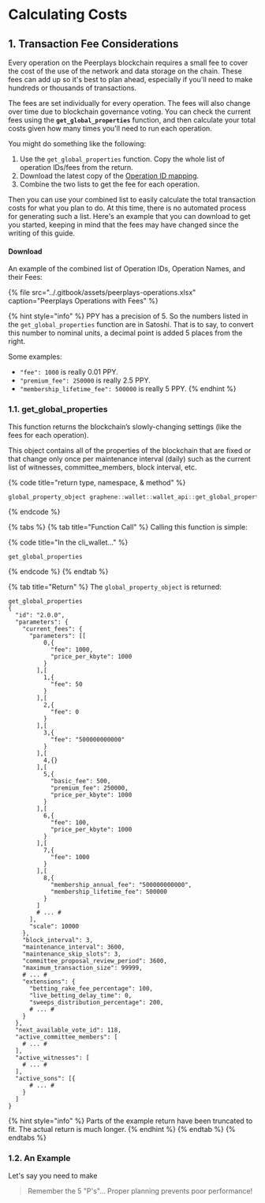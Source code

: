 # Calculating Costs

## 1. Transaction Fee Considerations

Every operation on the Peerplays blockchain requires a small fee to cover the cost of the use of the network and data storage on the chain. These fees can add up so it's best to plan ahead, especially if you'll need to make hundreds or thousands of transactions.

The fees are set individually for every operation. The fees will also change over time due to blockchain governance voting. You can check the current fees using the **`get_global_properties`** function, and then calculate your total costs given how many times you'll need to run each operation.

You might do something like the following:

1. Use the `get_global_properties` function. Copy the whole list of operation IDs/fees from the return.
2. Download the latest copy of the [Operation ID mapping](../supporting-and-reference-docs/operation-ids-list.md#download).
3. Combine the two lists to get the fee for each operation.

Then you can use your combined list to easily calculate the total transaction costs for what you plan to do. At this time, there is no automated process for generating such a list. Here's an example that you can download to get you started, keeping in mind that the fees may have changed since the writing of this guide.

#### Download

An example of the combined list of Operation IDs, Operation Names, and their Fees:

{% file src="../.gitbook/assets/peerplays-operations.xlsx" caption="Peerplays Operations with Fees" %}

{% hint style="info" %}
PPY has a precision of 5. So the numbers listed in the `get_global_properties` function are in Satoshi. That is to say, to convert this number to nominal units, a decimal point is added 5 places from the right.

Some examples:

* `"fee": 1000` is really 0.01 PPY.
* `"premium_fee": 250000` is really 2.5 PPY.
* `"membership_lifetime_fee": 500000` is really 5 PPY.
{% endhint %}

### 1.1. get\_global\_properties

This function returns the blockchain’s slowly-changing settings \(like the fees for each operation\). 

This object contains all of the properties of the blockchain that are fixed or that change only once per maintenance interval \(daily\) such as the current list of witnesses, committee\_members, block interval, etc.

{% code title="return type, namespace, & method" %}
```cpp
global_property_object graphene::wallet::wallet_api::get_global_properties()const
```
{% endcode %}

{% tabs %}
{% tab title="Function Call" %}
Calling this function is simple:

{% code title="In the cli\_wallet..." %}
```text
get_global_properties
```
{% endcode %}
{% endtab %}

{% tab title="Return" %}
The `global_property_object` is returned:

```text
get_global_properties
{
  "id": "2.0.0",
  "parameters": {
    "current_fees": {
      "parameters": [[
          0,{
            "fee": 1000,
            "price_per_kbyte": 1000
          }
        ],[
          1,{
            "fee": 50
          }
        ],[
          2,{
            "fee": 0
          }
        ],[
          3,{
            "fee": "500000000000"
          }
        ],[
          4,{}
        ],[
          5,{
            "basic_fee": 500,
            "premium_fee": 250000,
            "price_per_kbyte": 1000
          }
        ],[
          6,{
            "fee": 100,
            "price_per_kbyte": 1000
          }
        ],[
          7,{
            "fee": 1000
          }
        ],[
          8,{
            "membership_annual_fee": "500000000000",
            "membership_lifetime_fee": 500000
          }
        ]
		# ... #
      ],
      "scale": 10000
    },
    "block_interval": 3,
    "maintenance_interval": 3600,
    "maintenance_skip_slots": 3,
    "committee_proposal_review_period": 3600,
    "maximum_transaction_size": 99999,
    # ... #
    "extensions": {
      "betting_rake_fee_percentage": 100,
      "live_betting_delay_time": 0,
      "sweeps_distribution_percentage": 200,
      # ... #
    }
  },
  "next_available_vote_id": 118,
  "active_committee_members": [
    # ... #
  ],
  "active_witnesses": [
    # ... #
  ],
  "active_sons": [{
      # ... #
    }
  ]
}
```

{% hint style="info" %}
Parts of the example return have been truncated to fit. The actual return is much longer.
{% endhint %}
{% endtab %}
{% endtabs %}

### 1.2. An Example

Let's say you need to make 

> Remember the 5 "P's"... Proper planning prevents poor performance!

